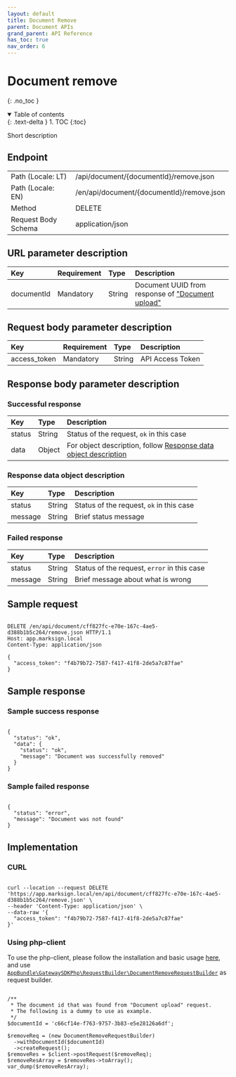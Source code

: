 ```yaml
---
layout: default
title: Document Remove
parent: Document APIs
grand_parent: API Reference
has_toc: true
nav_order: 6
---
```


# Document remove
{: .no_toc }

<details open markdown="block">
  <summary>
    Table of contents
  </summary>
  {: .text-delta }
1. TOC
{:toc}
</details>

Short description

## Endpoint

<table>
  <tbody>
    <tr>
      <td>Path (Locale: LT)</td>
      <td>/api/document/{documentId}/remove.json</td>
    </tr>
    <tr>
      <td>Path (Locale: EN)</td>
      <td>/en/api/document/{documentId}/remove.json</td>
    </tr>
    <tr>
      <td>Method</td>
      <td>DELETE</td>
    </tr>
    <tr>
      <td>Request Body Schema</td>
      <td>application/json</td>
    </tr>
  </tbody>
</table>

## URL parameter description

| Key | Requirement | Type | Description |
| :--- | :--- | :--- | :--- |
| documentId | Mandatory | String | Document UUID from response of ["Document upload"](/documentation/api-references/document/apiDocumentUpload.html#response-document-object-description) |

## Request body parameter description

| Key | Requirement | Type | Description |
| :--- | :--- | :--- | :--- |
| access_token | Mandatory | String | API Access Token |



## Response body parameter description

### Successful response

| Key | Type | Description |
| :--- | :--- | :--- |
| status | String | Status of the request, `ok` in this case |
| data | Object | For object description, follow [Response data object description](#response-data-object-description) |

### Response data object description

| Key | Type | Description |
| :--- | :--- | :--- |
| status | String | Status of the request, `ok` in this case |
| message | String | Brief status message |



### Failed response

| Key | Type | Description |
| :--- | :--- | :--- |
| status | String | Status of the request, `error` in this case |
| message | String | Brief message about what is wrong |



## Sample request

```

DELETE /en/api/document/cff827fc-e70e-167c-4ae5-d388b1b5c264/remove.json HTTP/1.1
Host: app.marksign.local
Content-Type: application/json

{
  "access_token": "f4b79b72-7587-f417-41f8-2de5a7c87fae"
}

```

## Sample response

### Sample success response

```

{
  "status": "ok",
  "data": {
    "status": "ok",
    "message": "Document was successfully removed"
  }
}

```

### Sample failed response

```

{
  "status": "error",
  "message": "Document was not found"
}

```

## Implementation

### CURL

```

curl --location --request DELETE 'https://app.marksign.local/en/api/document/cff827fc-e70e-167c-4ae5-d388b1b5c264/remove.json' \
--header 'Content-Type: application/json' \
--data-raw '{
  "access_token": "f4b79b72-7587-f417-41f8-2de5a7c87fae"
}'

```

### Using php-client

To use the php-client, please follow the installation and basic usage [here](/documentation/sdk-php-client.html#usage), and use [`AppBundle\GatewaySDKPhp\RequestBuilder\DocumentRemoveRequestBuilder`](/documentation/class-ref/GatewaySDKPhp/RequestBuilder/DocumentRemoveRequestBuilder.html) as request builder.

```

/**
 * The document id that was found from "Document upload" request.
 * The following is a dummy to use as example.
 */
$documentId = 'c66cf14e-f763-9757-3b83-e5e28126a6df';

$removeReq = (new DocumentRemoveRequestBuilder)
  ->withDocumentId($documentId)
  ->createRequest();
$removeRes = $client->postRequest($removeReq);
$removeResArray = $removeRes->toArray();
var_dump($removeResArray);

```

